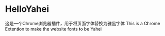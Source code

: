 HelloYahei
==========  
这是一个Chrome浏览器插件，用于将页面字体替换为雅黑字体
This is a Chrome Extention to make the website fonts to be Yahei
